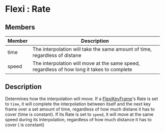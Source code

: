 # Flexi : Rate
## Members
| Member | Description |
| - | - |
| time | The interpolation will take the same amount of time, regardless of distane |
| speed | The interpolation will move at the same speed, regardless of how long it takes to complete |

## Description
Determines how the interpolation will move. If a [FlexiKeyFrame](../FlexiKeyFrame/FlexiKeyFrame.md)'s Rate is set to `time`,
it will complete the interpolation between itself and the next key frame over a set amount of time, regardless of how much
distane it has to cover (time is constant). If its Rate is set to `speed`, it will move at the same speed during its interpolation, regardless of how much distance it has to cover ( is constant)